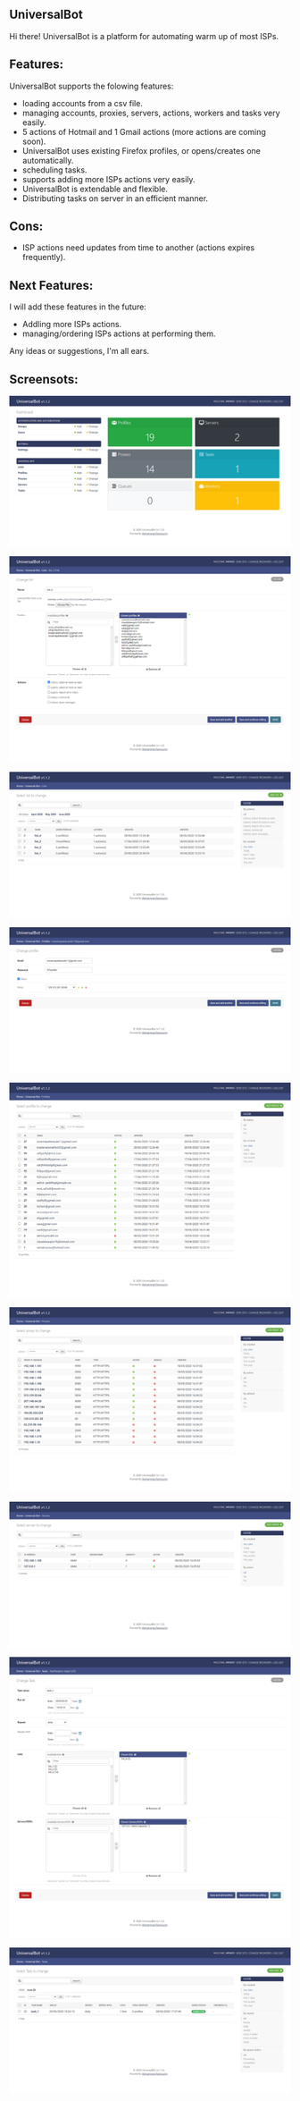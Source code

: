 ## UniversalBot
Hi there!
UniversalBot is a platform for automating warm up of most ISPs.

## Features:
UniversalBot supports the folowing features:
- loading accounts from a csv file.
- managing accounts, proxies, servers, actions, workers and tasks very easily.
- 5 actions of Hotmail and 1 Gmail actions (more actions are coming soon).
- UniversalBot uses existing Firefox profiles, or opens/creates one automatically.
- scheduling tasks.
- supports adding more ISPs actions very easily.
- UniversalBot is extendable and flexible.
- Distributing tasks on server in an efficient manner.

## Cons:
- ISP actions need updates from time to another (actions expires frequently).

## Next Features:
I will add these features in the future:
- Addling more ISPs actions.
- managing/ordering ISPs actions at performing them.

Any ideas or suggestions, I'm all ears.

## Screensots:

![](https://raw.githubusercontent.com/medram/UniversalBot/master/wiki/imgs/1.png)

![](https://raw.githubusercontent.com/medram/UniversalBot/master/wiki/imgs/2.png)

![](https://raw.githubusercontent.com/medram/UniversalBot/master/wiki/imgs/3.png)

![](https://raw.githubusercontent.com/medram/UniversalBot/master/wiki/imgs/4.png)

![](https://raw.githubusercontent.com/medram/UniversalBot/master/wiki/imgs/5.png)

![](https://raw.githubusercontent.com/medram/UniversalBot/master/wiki/imgs/6.png)

![](https://raw.githubusercontent.com/medram/UniversalBot/master/wiki/imgs/7.png)

![](https://raw.githubusercontent.com/medram/UniversalBot/master/wiki/imgs/8.png)

![](https://raw.githubusercontent.com/medram/UniversalBot/master/wiki/imgs/9.png)

